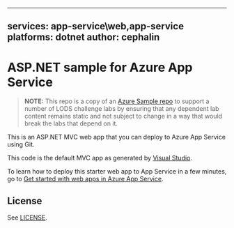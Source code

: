 
---
services: app-service\web,app-service
platforms: dotnet
author: cephalin
---

# ASP.NET sample for Azure App Service

   >**NOTE:** This repo is a copy of an [Azure Sample repo](https://github.com/Azure-Samples/app-service-web-dotnet-get-started) to support a number of LODS challenge labs by ensuring that any dependent lab content remains static and not subject to change in a way that would break the labs that depend on it. 

This is an ASP.NET MVC web app that you can deploy to Azure App Service using Git. 

This code is the default MVC app as generated by 
[Visual Studio](https://www.visualstudio.com/products/visual-studio-community-vs).

To learn how to deploy this starter web app to App Service in a few minutes, go to 
[Get started with web apps in Azure App Service](https://azure.microsoft.com/en-us/documentation/articles/app-service-web-get-started/). 

## License

See [LICENSE](LICENSE).
